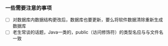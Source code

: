 ### 一些需要注意的事项
- [ ] 对数据库内数据结构更改后，数据库也要更新，要么将软件数据清除重新生成数据库
- [ ] 老生常谈的话题，Java一类的，public（访问修饰符）的类型名应与与文件名一致

